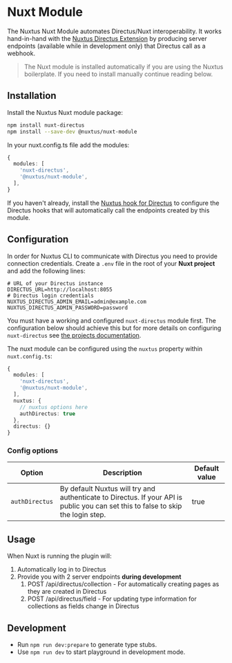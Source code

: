 # Nuxt Module

The Nuxtus Nuxt Module automates Directus/Nuxt interoperability. It works hand-in-hand with the [Nuxtus Directus Extension](directus-extension.md) by producing server endpoints (available while in development only) that Directus call as a webhook.

> The Nuxt module is installed automatically if you are using the Nuxtus boilerplate. If you need to install manually continue reading below.

## Installation

Install the Nuxtus Nuxt module package:

```bash	
npm install nuxt-directus
npm install --save-dev @nuxtus/nuxt-module
```

In your nuxt.config.ts file add the modules:

```typescript
{
  modules: [
    'nuxt-directus',
    '@nuxtus/nuxt-module',
  ],
}
```

If you haven't already, install the [Nuxtus hook for Directus](directus-extension.md) to configure the Directus hooks that will automatically call the endpoints created by this module.

## Configuration

In order for Nuxtus CLI to communicate with Directus you need to provide connection credentials. Create a `.env` file in the root of your **Nuxt project** and add the following lines:

```
# URL of your Directus instance
DIRECTUS_URL=http://localhost:8055
# Directus login credentials
NUXTUS_DIRECTUS_ADMIN_EMAIL=admin@example.com
NUXTUS_DIRECTUS_ADMIN_PASSWORD=password
```

You must have a working and configured `nuxt-directus` module first. The configuration below should achieve this but for more details on configuring `nuxt-directus` see [the projects documentation](https://www.npmjs.com/package/nuxt-directus).

The nuxt module can be configured using the `nuxtus` property within `nuxt.config.ts`:

```typescript
{
  modules: [
    'nuxt-directus',
    '@nuxtus/nuxt-module',
  ],
  nuxtus: {
    // nuxtus options here
	authDirectus: true
  },
  directus: {}
}
```

### Config options


| Option         | Description                                                                                                                      | Default value |
| -------------- | -------------------------------------------------------------------------------------------------------------------------------- | ------------- |
| `authDirectus` | By default Nuxtus will try and authenticate to Directus. If your API is public you can set this to false to skip the login step. | true          |

## Usage

When Nuxt is running the plugin will:

1. Automatically log in to Directus
2. Provide you with 2 server endpoints **during development**
   1. POST /api/directus/collection - For automatically creating pages as they are created in Directus
   2. POST /api/directus/field - For updating type information for collections as fields change in Directus

## Development

- Run `npm run dev:prepare` to generate type stubs.
- Use `npm run dev` to start playground in development mode.



